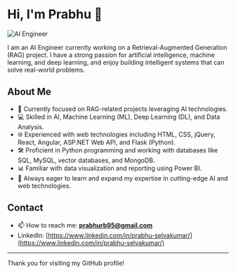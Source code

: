 # Hi, I'm Prabhu 👋

![AI Engineer]([https://images.unsplash.com/photo-1504384308090-c894fdcc538d?auto=format&fit=crop&w=600&q=8](https://alltogether.swe.org/wp-content/uploads/2023/06/Generative-AI-cover-photo-society-of-women-engineers.png)0)

I am an AI Engineer currently working on a Retrieval-Augmented Generation (RAG) project. I have a strong passion for artificial intelligence, machine learning, and deep learning, and enjoy building intelligent systems that can solve real-world problems.

## About Me

- 🔭 Currently focused on RAG-related projects leveraging AI technologies.
- 💻 Skilled in AI, Machine Learning (ML), Deep Learning (DL), and Data Analysis.
- 🌐 Experienced with web technologies including HTML, CSS, jQuery, React, Angular, ASP.NET Web API, and Flask (Python).
- 🛠 Proficient in Python programming and working with databases like SQL, MySQL, vector databases, and MongoDB.
- 📊 Familiar with data visualization and reporting using Power BI.
- 🌱 Always eager to learn and expand my expertise in cutting-edge AI and web technologies.

## Contact

- 📫 How to reach me: **prabhurb95@gmail.com**
- LinkedIn: [https://www.linkedin.com/in/prabhu-selvakumar/](https://www.linkedin.com/in/prabhu-selvakumar/)

---

Thank you for visiting my GitHub profile!
